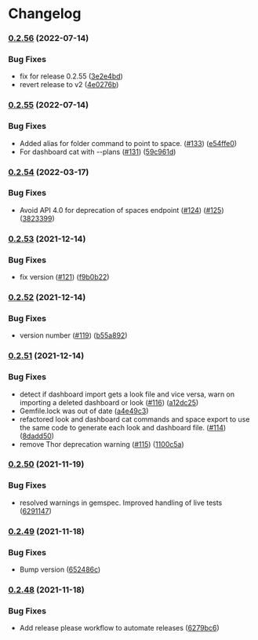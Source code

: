 # Changelog

### [0.2.56](https://www.github.com/looker-open-source/gzr/compare/v0.2.55...v0.2.56) (2022-07-14)


### Bug Fixes

* fix for release 0.2.55 ([3e2e4bd](https://www.github.com/looker-open-source/gzr/commit/3e2e4bdfdc35018449b3c6be6a6610f44ae865f7))
* revert release to v2 ([4e0276b](https://www.github.com/looker-open-source/gzr/commit/4e0276bbb9427ed97b942ae57ac26b8a8252021d))

### [0.2.55](https://github.com/looker-open-source/gzr/compare/v0.2.54...v0.2.55) (2022-07-14)

### Bug Fixes

- Added alias for folder command to point to space. ([#133](https://github.com/looker-open-source/gzr/issues/133)) ([e54ffe0](https://github.com/looker-open-source/gzr/commit/e54ffe0c8c1ba300b5d989c5b16b8a234e9623b1))
- For dashboard cat with --plans ([#131](https://github.com/looker-open-source/gzr/issues/131)) ([59c961d](https://github.com/looker-open-source/gzr/commit/59c961dca820654c8ca228fc79429079ac4825bd))

### [0.2.54](https://www.github.com/looker-open-source/gzr/compare/v0.2.53...v0.2.54) (2022-03-17)

### Bug Fixes

- Avoid API 4.0 for deprecation of spaces endpoint ([#124](https://www.github.com/looker-open-source/gzr/issues/124)) ([#125](https://www.github.com/looker-open-source/gzr/issues/125)) ([3823399](https://www.github.com/looker-open-source/gzr/commit/38233991bfc5456ac0cf3d485d12520f50a2ea76))

### [0.2.53](https://www.github.com/looker-open-source/gzr/compare/v0.2.52...v0.2.53) (2021-12-14)

### Bug Fixes

- fix version ([#121](https://www.github.com/looker-open-source/gzr/issues/121)) ([f9b0b22](https://www.github.com/looker-open-source/gzr/commit/f9b0b2237eb3c520aabc2f1ff5a63ddf6c934ce4))

### [0.2.52](https://www.github.com/looker-open-source/gzr/compare/v0.2.51...v0.2.52) (2021-12-14)

### Bug Fixes

- version number ([#119](https://www.github.com/looker-open-source/gzr/issues/119)) ([b55a892](https://www.github.com/looker-open-source/gzr/commit/b55a892d8d040ce4547924d613a590877e129322))

### [0.2.51](https://www.github.com/looker-open-source/gzr/compare/v0.2.50...v0.2.51) (2021-12-14)

### Bug Fixes

- detect if dashboard import gets a look file and vice versa, warn on importing a deleted dashboard or look ([#116](https://www.github.com/looker-open-source/gzr/issues/116)) ([a12dc25](https://www.github.com/looker-open-source/gzr/commit/a12dc2525bed55816b368306f2d05a24dc07aaf4))
- Gemfile.lock was out of date ([a4e49c3](https://www.github.com/looker-open-source/gzr/commit/a4e49c3972772e0629a8f1589172ddd136ee7e21))
- refactored look and dashboard cat commands and space export to use the same code to generate each look and dashboard file. ([#114](https://www.github.com/looker-open-source/gzr/issues/114)) ([8dadd50](https://www.github.com/looker-open-source/gzr/commit/8dadd500376e2b971c38dbcd69f507268a3e6b9e))
- remove Thor deprecation warning ([#115](https://www.github.com/looker-open-source/gzr/issues/115)) ([1100c5a](https://www.github.com/looker-open-source/gzr/commit/1100c5a24b0626c01c6248d87172c7ab624bf42f))

### [0.2.50](https://www.github.com/looker-open-source/gzr/compare/v0.2.49...v0.2.50) (2021-11-19)

### Bug Fixes

- resolved warnings in gemspec. Improved handling of live tests ([6291147](https://www.github.com/looker-open-source/gzr/commit/6291147a09f55ed095d718a7a998d5af09b716e3))

### [0.2.49](https://www.github.com/looker-open-source/gzr/compare/v0.2.48...v0.2.49) (2021-11-18)

### Bug Fixes

- Bump version ([652486c](https://www.github.com/looker-open-source/gzr/commit/652486ce6571d4fea2d3ea847c5927395aa4373e))

### [0.2.48](https://www.github.com/looker-open-source/gzr/compare/v0.2.47...v0.2.48) (2021-11-18)

### Bug Fixes

- Add release please workflow to automate releases ([6279bc6](https://www.github.com/looker-open-source/gzr/commit/6279bc68fcfd8f09f7385053767e6a9571570333))
